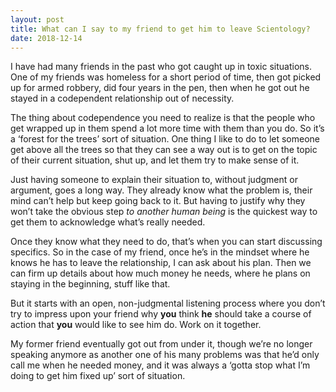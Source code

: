 ```yaml
---
layout: post
title: What can I say to my friend to get him to leave Scientology?
date: 2018-12-14
---
```


<p>I have had many friends in the past who got caught up in toxic situations. One of my friends was homeless for a short period of time, then got picked up for armed robbery, did four years in the pen, then when he got out he stayed in a codependent relationship out of necessity.</p><p>The thing about codependence you need to realize is that the people who get wrapped up in them spend a lot more time with them than you do. So it’s a ‘forest for the trees’ sort of situation. One thing I like to do to let someone get above all the trees so that they can see a way out is to get on the topic of their current situation, shut up, and let them try to make sense of it.</p><p>Just having someone to explain their situation to, without judgment or argument, goes a long way. They already know what the problem is, their mind can’t help but keep going back to it. But having to justify why they won’t take the obvious step <i>to another human being</i> is the quickest way to get them to acknowledge what’s really needed.</p><p>Once they know what they need to do, that’s when you can start discussing specifics. So in the case of my friend, once he’s in the mindset where he knows he has to leave the relationship, I can ask about his plan. Then we can firm up details about how much money he needs, where he plans on staying in the beginning, stuff like that.</p><p>But it starts with an open, non-judgmental listening process where you don’t try to impress upon your friend why <b>you</b> think <b>he</b> should take a course of action that <b>you</b> would like to see him do. Work on it together.</p><p>My former friend eventually got out from under it, though we’re no longer speaking anymore as another one of his many problems was that he’d only call me when he needed money, and it was always a ‘gotta stop what I’m doing to get him fixed up’ sort of situation.</p>
